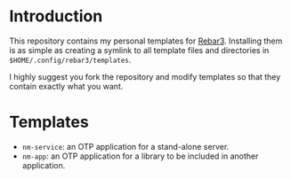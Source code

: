 
# Introduction
This repository contains my personal templates for
[Rebar3](https://www.rebar3.org). Installing them is as simple as creating a
symlink to all template files and directories in
`$HOME/.config/rebar3/templates`.

I highly suggest you fork the repository and modify templates so that they
contain exactly what you want.

# Templates
- `nm-service`: an OTP application for a stand-alone server.
- `nm-app`: an OTP application for a library to be included in another
  application.
